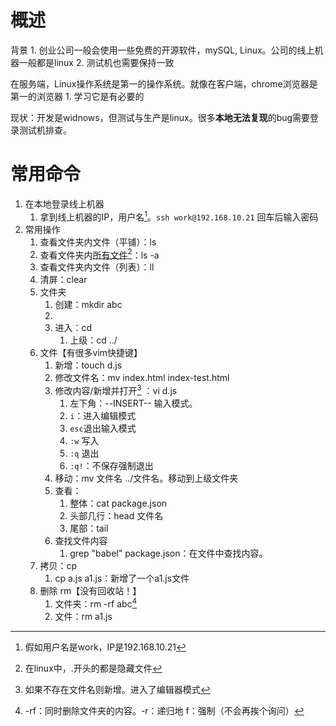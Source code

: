 # 概述
背景
	1. 创业公司一般会使用一些免费的开源软件，mySQL, Linux。公司的线上机器一般都是linux
	2. 测试机也需要保持一致

在服务端，Linux操作系统是第一的操作系统。就像在客户端，chrome浏览器是第一的浏览器
	1. 学习它是有必要的

现状：开发是widnows，但测试与生产是linux。很多**本地无法复现**的bug需要登录测试机排查。
# 常用命令
1. 在本地登录线上机器
	1. 拿到线上机器的IP，用户名[^1]。`ssh work@192.168.10.21` 回车后输入密码
2. 常用操作
	1. 查看文件夹内文件（平铺）：ls
	2. 查看文件夹内<u>所有文件</u>[^2]：ls -a
	3. 查看文件夹内文件（列表）：ll
	4. 清屏：clear
	5. 文件夹
		1. 创建：mkdir abc
		2. 
		3. 进入：cd
			1. 上级：cd ../
	6. 文件【有很多vim快捷键】
		1. 新增：touch d.js
		2. 修改文件名：mv index.html index-test.html
		3. 修改内容/新增并打开[^4] ：vi d.js
			1. 左下角：--INSERT-- 输入模式。
			2. `i`：进入编辑模式
			3. `esc`退出输入模式
			4. `:w`   写入
			5. `:q`   退出
			6. `:q!`：不保存强制退出
		4. 移动：mv 文件名 ../文件名。移动到上级文件夹
		5. 查看：
			1. 整体：cat package.json
			2. 头部几行：head 文件名
			3. 尾部：tail
		6. 查找文件内容
			1. grep "babel" package.json：在文件中查找内容。
	7. 拷贝：cp
		1. cp a.js a1.js：新增了一个a1.js文件
	8. 删除 rm【没有回收站！】
		1. 文件夹：rm -rf abc[^3] 
		2. 文件：rm a1.js

[^1]: 假如用户名是work，IP是192.168.10.21
[^2]: 在linux中，.开头的都是隐藏文件
[^3]: -rf：同时删除文件夹的内容。-r：递归地  f：强制（不会再挨个询问）
[^4]: 如果不存在文件名则新增。进入了编辑器模式